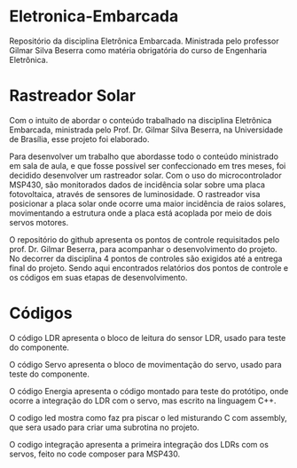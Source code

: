 # Eletronica-Embarcada
Repositório da disciplina Eletrônica Embarcada. Ministrada pelo professor Gilmar Silva Beserra como matéria obrigatória do curso de Engenharia Eletrônica.

# Rastreador Solar

Com o intuito de abordar o conteúdo trabalhado na disciplina Eletrônica Embarcada, ministrada pelo Prof. Dr. Gilmar Silva Beserra, na Universidade de Brasília, esse projeto foi elaborado.

Para desenvolver um trabalho que abordasse todo o conteúdo ministrado em sala de aula, e que fosse possível ser confeccionado em tres meses, foi decidido desenvolver um rastreador solar. Com o uso do microcontrolador MSP430, são monitorados dados de incidência solar sobre uma placa fotovoltaica, através de sensores de luminosidade. O rastreador visa posicionar a placa solar onde ocorre uma maior incidência de raios solares, movimentando a estrutura onde a placa está acoplada por meio de dois servos motores.

O repositório do github apresenta os pontos de controle requisitados pelo prof. Dr. Gilmar Beserra, para acompanhar o desenvolvimento do projeto. No decorrer da disciplina 4 pontos de controles são exigidos até a entrega final do projeto. Sendo aqui encontrados relatórios dos pontos de controle e os códigos em suas etapas de desenvolvimento.

# Códigos

O código LDR apresenta o bloco de leitura do sensor LDR, usado para teste do componente.

O código Servo apresenta o bloco de movimentação do servo, usado para teste do componente.

O código Energia apresenta o código montado para teste do protótipo, onde ocorre a integração do LDR com o servo, mas escrito na linguagem C++.

O codigo led mostra como faz pra piscar o led misturando C com assembly, que sera usado para criar uma subrotina no projeto.

O codigo integração apresenta a primeira integração dos LDRs com os servos, feito no code composer para MSP430.
